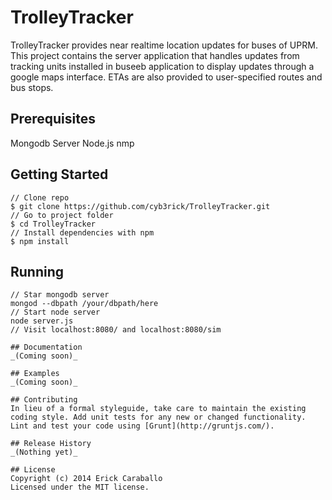 # TrolleyTracker

TrolleyTracker provides near realtime location updates for buses of UPRM. This project contains the server application that handles updates from tracking units installed in buseeb application to display updates through a google maps interface. ETAs are also provided to user-specified routes and bus stops.

## Prerequisites
Mongodb Server
Node.js
nmp

## Getting Started
```
// Clone repo
$ git clone https://github.com/cyb3rick/TrolleyTracker.git
// Go to project folder
$ cd TrolleyTracker
// Install dependencies with npm
$ npm install
```
## Running
```
// Star mongodb server
mongod --dbpath /your/dbpath/here
// Start node server
node server.js
// Visit localhost:8080/ and localhost:8080/sim

## Documentation
_(Coming soon)_

## Examples
_(Coming soon)_

## Contributing
In lieu of a formal styleguide, take care to maintain the existing coding style. Add unit tests for any new or changed functionality. Lint and test your code using [Grunt](http://gruntjs.com/).

## Release History
_(Nothing yet)_

## License
Copyright (c) 2014 Erick Caraballo  
Licensed under the MIT license.
